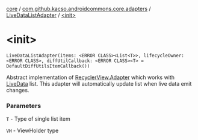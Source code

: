 [core](../../index.md) / [com.github.kacso.androidcommons.core.adapters](../index.md) / [LiveDataListAdapter](index.md) / [&lt;init&gt;](.)

# &lt;init&gt;

`LiveDataListAdapter(items: <ERROR CLASS><List<T>>, lifecycleOwner: <ERROR CLASS>, diffUtilCallback: <ERROR CLASS><T> = DefaultDiffUtilsItemCallback())`

Abstract implementation of [RecyclerView.Adapter](#) which works with [LiveData](#) list.
This adapter will automatically update list when live data emit changes.

### Parameters

`T` - Type of single list item

`VH` - ViewHolder type